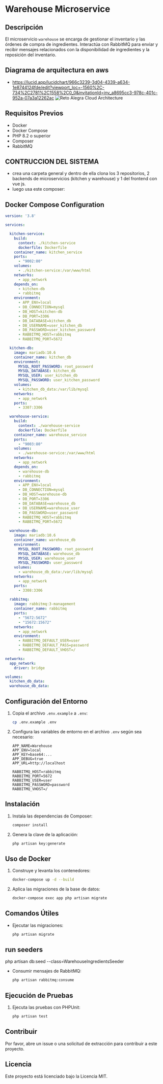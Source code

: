 # Warehouse Microservice

## Descripción
El microservicio `warehouse` se encarga de gestionar el inventario y las órdenes de compra de ingredientes. Interactúa con RabbitMQ para enviar y recibir mensajes relacionados con la disponibilidad de ingredientes y la reposición del inventario.

## Diagrama de arquitectura en aws
- https://lucid.app/lucidchart/966c3239-3d04-4339-a634-1e8744124fde/edit?viewport_loc=-1560%2C-734%2C2781%2C1558%2C0_0&invitationId=inv_a8695cc3-978c-401c-952a-07a3a12262ac
![Reto Alegra Cloud Architecture](https://github.com/italomendoza/alegra-warehouse-service/assets/56613885/4d799a18-95ad-4ded-a8e3-8bb0e20e06a3)


## Requisitos Previos
- Docker
- Docker Compose
- PHP 8.2 o superior
- Composer
- RabbitMQ

## CONTRUCCION DEL SISTEMA
- crea una carpeta general y dentro de ella clona los 3 repositorios, 2 backends de microservicios (kitchen y warehouse) y 1 del frontend con vue js.
- luego usa este composer:
## Docker Compose Configuration

```yaml
version: '3.8'

services:

  kitchen-service:
    build:
      context: ./kitchen-service
      dockerfile: Dockerfile
    container_name: kitchen_service
    ports:
      - "9002:80"
    volumes:
      - ./kitchen-service:/var/www/html
    networks:
      - app_network
    depends_on:
      - kitchen-db
      - rabbitmq
    environment:
      - APP_ENV=local
      - DB_CONNECTION=mysql
      - DB_HOST=kitchen-db
      - DB_PORT=3306
      - DB_DATABASE=kitchen_db
      - DB_USERNAME=user_kitchen_db
      - DB_PASSWORD=user_kitchen_password
      - RABBITMQ_HOST=rabbitmq
      - RABBITMQ_PORT=5672

  kitchen-db:
    image: mariadb:10.6
    container_name: kitchen_db
    environment:
      MYSQL_ROOT_PASSWORD: root_password
      MYSQL_DATABASE: kitchen_db
      MYSQL_USER: user_kitchen_db
      MYSQL_PASSWORD: user_kitchen_password
    volumes:
      - kitchen_db_data:/var/lib/mysql
    networks:
      - app_network
    ports:
      - 3307:3306

  warehouse-service:
    build:
      context: ./warehouse-service
      dockerfile: Dockerfile
    container_name: warehouse_service
    ports:
      - "9003:80"
    volumes:
      - ./warehouse-service:/var/www/html
    networks:
      - app_network
    depends_on: 
      - warehouse-db
      - rabbitmq
    environment:
      - APP_ENV=local
      - DB_CONNECTION=mysql
      - DB_HOST=warehouse-db
      - DB_PORT=3306
      - DB_DATABASE=warehouse_db
      - DB_USERNAME=warehouse_user
      - DB_PASSWORD=user_password
      - RABBITMQ_HOST=rabbitmq
      - RABBITMQ_PORT=5672

  warehouse-db:
    image: mariadb:10.6
    container_name: warehouse_db
    environment:
      MYSQL_ROOT_PASSWORD: root_password
      MYSQL_DATABASE: warehouse_db
      MYSQL_USER: warehouse_user
      MYSQL_PASSWORD: user_password
    volumes:
      - warehouse_db_data:/var/lib/mysql
    networks:
      - app_network
    ports:
      - 3308:3306
  
  rabbitmq:
    image: rabbitmq:3-management
    container_name: rabbitmq
    ports:
      - "5672:5672"
      - "15672:15672"
    networks:
      - app_network
    environment:
      - RABBITMQ_DEFAULT_USER=user
      - RABBITMQ_DEFAULT_PASS=password
      - RABBITMQ_DEFAULT_VHOST=/

networks:
  app_network:
    driver: bridge

volumes:
  kitchen_db_data:
  warehouse_db_data:
```

## Configuración del Entorno
1. Copia el archivo `.env.example` a `.env`:
    ```bash
    cp .env.example .env
    ```
2. Configura las variables de entorno en el archivo `.env` según sea necesario:
    ```dotenv
    APP_NAME=Warehouse
    APP_ENV=local
    APP_KEY=base64:...
    APP_DEBUG=true
    APP_URL=http://localhost

    RABBITMQ_HOST=rabbitmq
    RABBITMQ_PORT=5672
    RABBITMQ_USER=user
    RABBITMQ_PASSWORD=password
    RABBITMQ_VHOST=/
    ```

## Instalación
1. Instala las dependencias de Composer:
    ```bash
    composer install
    ```
2. Genera la clave de la aplicación:
    ```bash
    php artisan key:generate
    ```

## Uso de Docker
1. Construye y levanta los contenedores:
    ```bash
    docker-compose up -d --build
    ```
2. Aplica las migraciones de la base de datos:
    ```bash
    docker-compose exec app php artisan migrate
    ```

## Comandos Útiles
- Ejecutar las migraciones:
    ```bash
    php artisan migrate
    ```
## run seeders

php artisan db:seed --class=WarehouseIngredientsSeeder

- Consumir mensajes de RabbitMQ:
    ```bash
    php artisan rabbitmq:consume
    ```

## Ejecución de Pruebas
1. Ejecuta las pruebas con PHPUnit:
    ```bash
    php artisan test
    ```

## Contribuir
Por favor, abre un issue o una solicitud de extracción para contribuir a este proyecto.

## Licencia
Este proyecto está licenciado bajo la Licencia MIT.

